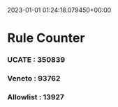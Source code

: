 2023-01-01 01:24:18.079450+00:00
# Rule Counter 
 ### UCATE : 350839

 ### Veneto : 93762

 ### Allowlist : 13927